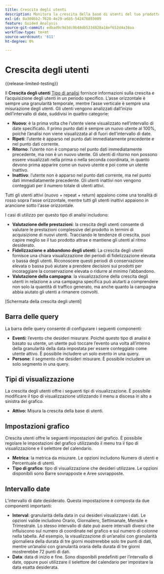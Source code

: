 ```yaml
---
title: Crescita degli utenti
description: Monitora la crescita della base di utenti del tuo prodotto.
exl-id: 0a300bb2-7620-4e29-a6b5-542476893009
feature: Guided Analysis
source-git-commit: edbad9c9d3dc0b48db5334828a18ef652d4a38aa
workflow-type: tm+mt
source-wordcount: '611'
ht-degree: 0%

---
```


# Crescita degli utenti

{{release-limited-testing}}

Il **Crescita degli utenti** [Tipo di analisi](overview.md) fornisce informazioni sulla crescita e l’acquisizione degli utenti in un periodo specifico. L’asse orizzontale è sempre una granularità temporale, mentre l’asse verticale è sempre una misurazione degli utenti. Gli utenti vengono analizzati dall’inizio dell’intervallo di date, suddivisi in quattro categorie:

* **Nuovo**: è la prima volta che l’utente viene visualizzato nell’intervallo di date specificato. Il primo punto dati è sempre un nuovo utente al 100%, poiché l’analisi non viene visualizzata al di fuori dell’intervallo di date.
* **Ripeti**: l’utente è apparso nel punto dati immediatamente precedente e nel punto dati corrente.
* **Ritorno**: l’utente non è comparso nel punto dati immediatamente precedente, ma non è un nuovo utente. Gli utenti di ritorno non possono essere visualizzati nella prima o nella seconda coordinata, in quanto devono prima apparire come un nuovo utente e poi come un utente inattivo.
* **Inattivo**: l’utente non è apparso nel punto dati corrente, ma nel punto dati immediatamente precedente. Gli utenti inattivi non vengono conteggiati per il numero totale di utenti attivi.

Tutti gli utenti attivi (nuovo + repeat + return) appaiono come una tonalità di rosso sopra l&#39;asse orizzontale, mentre tutti gli utenti inattivi appaiono in arancione sotto l&#39;asse orizzontale.

I casi di utilizzo per questo tipo di analisi includono:

* **Valutazione delle prestazioni**: la crescita degli utenti consente di valutare le prestazioni complessive del prodotto in termini di acquisizione di nuovi utenti. Tracciando le tendenze di crescita, puoi capire meglio se il tuo prodotto attrae e mantiene gli utenti al ritmo desiderato.
* **Fidelizzazione e abbandono degli utenti:** La crescita degli utenti fornisce una chiara visualizzazione dei periodi di fidelizzazione elevata o bassa degli utenti. Riconoscere questi periodi di conservazione elevata o bassa può aiutare a prendere decisioni sui prodotti per incoraggiare la conservazione elevata o ridurre al minimo l’abbandono.
* **Valutazione della campagna**: la visualizzazione della crescita degli utenti in relazione a una campagna specifica può aiutarti a comprendere non solo la quantità di traffico generato, ma anche quanto la campagna abbia aiutato gli utenti a rimanere coinvolti.

[Schermata della crescita degli utenti]

## Barra delle query

La barra delle query consente di configurare i seguenti componenti:

* **Eventi**: l’evento che desideri misurare. Poiché questo tipo di analisi è basato su utente, un utente può toccare l’evento una volta all’interno della granularità della data impostata per essere conteggiato come utente attivo. È possibile includere un solo evento in una query.
* **Persone**: il segmento che desideri misurare. È possibile includere un solo segmento in una query.

## Tipi di visualizzazione

La crescita degli utenti offre i seguenti tipi di visualizzazione. È possibile modificare il tipo di visualizzazione utilizzando il menu a discesa in alto a sinistra del grafico.

* **Attivo:** Misura la crescita della base di utenti.

## Impostazioni grafico

Crescita utenti offre le seguenti impostazioni del grafico. È possibile regolare le impostazioni del grafico utilizzando il menu tra il tipo di visualizzazione e il selettore del calendario.

* **Metrica**: la metrica da misurare. Le opzioni includono Numero di utenti e Percentuale di utenti.
* **Tipo di grafico**: tipo di visualizzazione che desideri utilizzare. Le opzioni disponibili sono Barre sovrapposte e Aree sovrapposte.

## Intervallo date

L’intervallo di date desiderato. Questa impostazione è composta da due componenti importanti:

* **Interval**: granularità della data in cui desideri visualizzare i dati. Le opzioni valide includono Orario, Giornaliero, Settimanale, Mensile e Trimestrale. Lo stesso intervallo di date può avere intervalli diversi che influiscono sul numero di coordinate nel grafico e sul numero di colonne nella tabella. Ad esempio, la visualizzazione di un’analisi con granularità giornaliera della durata di tre giorni mostrerebbe solo tre punti di dati, mentre un’analisi con granularità oraria della durata di tre giorni mostrerebbe 72 punti di dati.
* **Data**: data di inizio e fine. Sono disponibili predefiniti per l’intervallo di date, oppure puoi utilizzare il selettore del calendario per impostare la data esatta desiderata.
